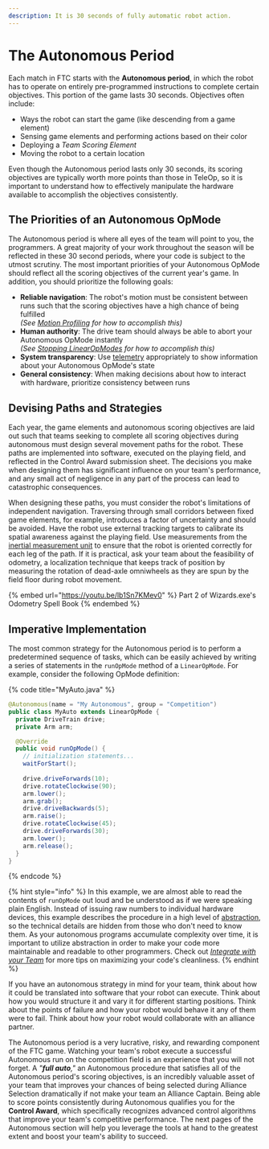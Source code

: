 ```yaml
---
description: It is 30 seconds of fully automatic robot action.
---
```


# The Autonomous Period

Each match in FTC starts with the **Autonomous period**, in which the robot has to operate on entirely pre-programmed instructions to complete certain objectives. This portion of the game lasts 30 seconds. Objectives often include:

* Ways the robot can start the game (like descending from a game element)
* Sensing game elements and performing actions based on their color
* Deploying a _Team Scoring Element_
* Moving the robot to a certain location

Even though the Autonomous period lasts only 30 seconds, its scoring objectives are typically worth more points than those in TeleOp, so it is important to understand how to effectively manipulate the hardware available to accomplish the objectives consistently.

## The Priorities of an Autonomous OpMode

The Autonomous period is where all eyes of the team will point to you, the programmers. A great majority of your work throughout the season will be reflected in these 30 second periods, where your code is subject to the utmost scrutiny. The most important priorities of your Autonomous OpMode should reflect all the scoring objectives of the current year's game. In addition, you should prioritize the following goals:

* **Reliable navigation**: The robot's motion must be consistent between runs such that the scoring objectives have a high chance of being fulfilled\
  _(See_ [_Motion Profiling_](broken-reference) _for how to accomplish this)_
* **Human authority**: The drive team should always be able to abort your Autonomous OpMode instantly\
  _(See_ [_Stopping LinearOpModes_](../the-opmode-1/stopping-linearopmodes.md) _for how to accomplish this)_
* **System transparency**: Use [telemetry](../the-opmode-1/telemetry-and-debugging.md) appropriately to show information about your Autonomous OpMode's state
* **General consistency**: When making decisions about how to interact with hardware, prioritize consistency between runs

## Devising Paths and Strategies

Each year, the game elements and autonomous scoring objectives are laid out such that teams seeking to complete all scoring objectives during autonomous must design several movement paths for the robot. These paths are implemented into software, executed on the playing field, and reflected in the Control Award submission sheet. The decisions you make when designing them has significant influence on your team's performance, and any small act of negligence in any part of the process can lead to catastrophic consequences.

When designing these paths, you must consider the robot's limitations of independent navigation. Traversing through small corridors between fixed game elements, for example, introduces a factor of uncertainty and should be avoided. Have the robot use external tracking targets to calibrate its spatial awareness against the playing field. Use measurements from the [inertial measurement unit](../hardware-interaction/inertial-measurement-unit.md) to ensure that the robot is oriented correctly for each leg of the path. If it is practical, ask your team about the feasibility of odometry, a localization technique that keeps track of position by measuring the rotation of dead-axle omniwheels as they are spun by the field floor during robot movement.

{% embed url="https://youtu.be/lb1Sn7KMev0" %}
Part 2 of Wizards.exe's Odometry Spell Book
{% endembed %}

## Imperative Implementation

The most common strategy for the Autonomous period is to perform a predetermined sequence of tasks, which can be easily achieved by writing a series of statements in the `runOpMode` method of a `LinearOpMode`. For example, consider the following OpMode definition:

{% code title="MyAuto.java" %}
```java
@Autonomous(name = "My Autonomous", group = "Competition")
public class MyAuto extends LinearOpMode {
  private DriveTrain drive;
  private Arm arm;

  @Override
  public void runOpMode() {
    // initialization statements...
    waitForStart();
    
    drive.driveForwards(10);
    drive.rotateClockwise(90);
    arm.lower();
    arm.grab();
    drive.driveBackwards(5);
    arm.raise();
    drive.rotateClockwise(45);
    drive.driveForwards(30);
    arm.lower();
    arm.release();
  }
}
```
{% endcode %}

{% hint style="info" %}
In this example, we are almost able to read the contents of `runOpMode` out loud and be understood as if we were speaking plain English. Instead of issuing raw numbers to individual hardware devices, this example describes the procedure in a high level of [abstraction](https://youtu.be/6V1sr0XV\_Ng), so the technical details are hidden from those who don't need to know them. As your autonomous programs accumulate complexity over time, it is important to utilize abstraction in order to make your code more maintainable and readable to other programmers. Check out [_Integrate with your Team_](../working-with-a-team/integrate-with-your-team.md) for more tips on maximizing your code's cleanliness.
{% endhint %}

If you have an autonomous strategy in mind for your team, think about how it could be translated into software that your robot can execute. Think about how you would structure it and vary it for different starting positions. Think about the points of failure and how your robot would behave it any of them were to fail. Think about how your robot would collaborate with an alliance partner.

The Autonomous period is a very lucrative, risky, and rewarding component of the FTC game. Watching your team's robot execute a successful Autonomous run on the competition field is an experience that you will not forget. A _"**full auto**,"_ an Autonomous procedure that satisfies all of the Autonomous period's scoring objectives, is an incredibly valuable asset of your team that improves your chances of being selected during Alliance Selection dramatically if not make your team an Alliance Captain. Being able to score points consistently during Autonomous qualifies you for the **Control Award**, which specifically recognizes advanced control algorithms that improve your team's competitive performance. The next pages of the Autonomous section will help you leverage the tools at hand to the greatest extent and boost your team's ability to succeed.
